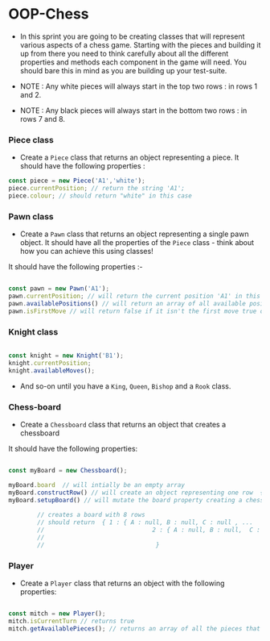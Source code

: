 # OOP-Chess #

* In this sprint you are going to be creating classes that will represent various aspects of a chess game.  Starting with the pieces and building it up from there you need to think carefully about all the different properties and methods each component in the game will need.  You should bare this in mind as you are building up your test-suite.

* NOTE : Any white pieces will always start in the top two rows : in rows 1 and 2.
* NOTE : Any black pieces will always start in the bottom two rows : in rows 7 and 8.


### Piece class ###


* Create a `Piece` class that returns an object representing a piece.
It should have the following properties :

```js 
const piece = new Piece('A1','white');
piece.currentPosition; // return the string 'A1';
piece.colour; // should return "white" in this case

```


### Pawn class ###


* Create a `Pawn` class that returns an object representing a single pawn object.
It should have all the properties of the `Piece` class - think about how you can achieve this using classes!


It should have the following properties :-

```js 

const pawn = new Pawn('A1');
pawn.currentPosition; // will return the current position 'A1' in this example
pawn.availablePositions() // will return an array of all available positions ['A2',...] etc
pawn.isFirstMove // will return false if it isn't the first move true otherwise

```

### Knight class ###


```js 

const knight = new Knight('B1');
knight.currentPosition;
knight.availableMoves();

```

* And so-on until you have a `King`, `Queen`, `Bishop` and a `Rook` class.


### Chess-board ###


* Create a `Chessboard` class that returns an object that creates a chessboard 

It should have the following properties:

```js 

const myBoard = new Chessboard();

myBoard.board  // will intially be an empty array
myBoard.constructRow() // will create an object representing one row  { A : null, B : null , ...};
myBoard.setupBoard() // will mutate the board property creating a chess-board
    
		// creates a board with 8 rows
		// should return  { 1 : { A : null, B : null, C : null , ...
		//							    2 : { A : null, B : null,  C : null, ... ,
		//                  	
		//								 }

```

### Player ###


* Create a `Player` class that returns an object with the following properties:

```js 

const mitch = new Player();
mitch.isCurrentTurn // returns true
mitch.getAvailablePieces(); // returns an array of all the pieces that can be moved



```